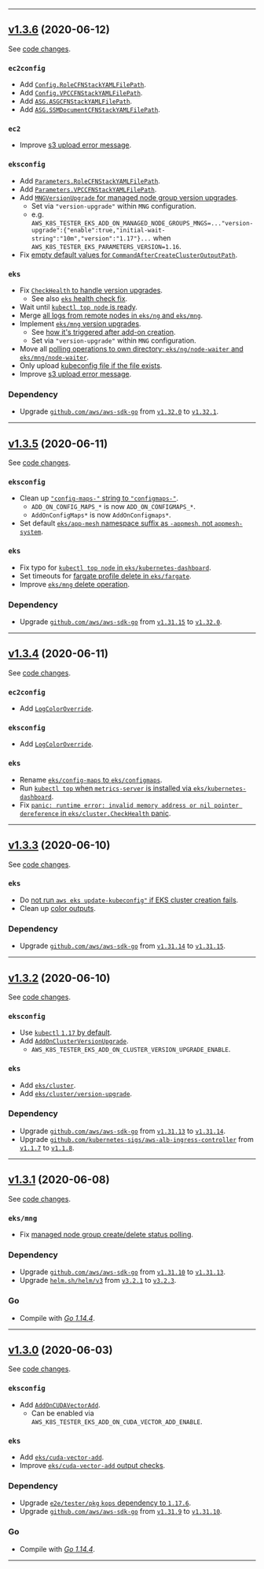 

<hr>


## [v1.3.6](https://github.com/aws/aws-k8s-tester/releases/tag/v1.3.6) (2020-06-12)

See [code changes](https://github.com/aws/aws-k8s-tester/compare/v1.3.5...v1.3.6).

### `ec2config`

- Add [`Config.RoleCFNStackYAMLFilePath`](https://github.com/aws/aws-k8s-tester/commit/13922f4a0eb9446705a757c816923ae54a03bb41).
- Add [`Config.VPCCFNStackYAMLFilePath`](https://github.com/aws/aws-k8s-tester/commit/13922f4a0eb9446705a757c816923ae54a03bb41).
- Add [`ASG.ASGCFNStackYAMLFilePath`](https://github.com/aws/aws-k8s-tester/commit/13922f4a0eb9446705a757c816923ae54a03bb41).
- Add [`ASG.SSMDocumentCFNStackYAMLFilePath`](https://github.com/aws/aws-k8s-tester/commit/13922f4a0eb9446705a757c816923ae54a03bb41).

### `ec2`

- Improve [s3 upload error message](https://github.com/aws/aws-k8s-tester/commit/e29f3038135a1e43e4e5d201ad538ad3973a0c6a).

### `eksconfig`

- Add [`Parameters.RoleCFNStackYAMLFilePath`](https://github.com/aws/aws-k8s-tester/commit/db0cb5d39e3b1d9758f31ca4f5425ad9d1f711ce).
- Add [`Parameters.VPCCFNStackYAMLFilePath`](https://github.com/aws/aws-k8s-tester/commit/db0cb5d39e3b1d9758f31ca4f5425ad9d1f711ce).
- Add [`MNGVersionUpgrade` for managed node group version upgrades](https://github.com/aws/aws-k8s-tester/commit/8d4490b47d089064cf27306a59acaffaed53ab58).
  - Set via `"version-upgrade"` within `MNG` configuration.
  - e.g. `AWS_K8S_TESTER_EKS_ADD_ON_MANAGED_NODE_GROUPS_MNGS=..."version-upgrade":{"enable":true,"initial-wait-string":"10m","version":"1.17"}...` when `AWS_K8S_TESTER_EKS_PARAMETERS_VERSION=1.16`.
- Fix [empty default values for `CommandAfterCreateClusterOutputPath`](https://github.com/aws/aws-k8s-tester/commit/d382071054755be164a83a6a522a9bc8b0d1495a).

### `eks`

- Fix [`CheckHealth` to handle version upgrades](https://github.com/aws/aws-k8s-tester/commit/ef079fd2332e3c20c29cea1001aec1d1a95f1d87).
  - See also [`eks` health check fix](https://github.com/aws/aws-k8s-tester/commit/afe2096a5bd51b043e59ebad937ba5921c8ded98).
- Wait until [`kubectl top node` is ready](https://github.com/aws/aws-k8s-tester/commit/5301270bfa2253bda350407a2db03a38058d7e95).
- Merge [all logs from remote nodes in `eks/ng` and `eks/mng`](https://github.com/aws/aws-k8s-tester/commit/3abcece44beda975af7f3d62a35e46d06f609c7a).
- Implement [`eks/mng` version upgrades](https://github.com/aws/aws-k8s-tester/commit/3abcece44beda975af7f3d62a35e46d06f609c7a).
  - See [how it's triggered after add-on creation](https://github.com/aws/aws-k8s-tester/commit/234917535d8dd2c72b6054db72a49b56b179f16a).
  - Set via `"version-upgrade"` within `MNG` configuration.
- Move all [polling operations to own directory; `eks/ng/node-waiter` and `eks/mng/node-waiter`](https://github.com/aws/aws-k8s-tester/commit/3abcece44beda975af7f3d62a35e46d06f609c7a).
- Only upload [kubeconfig file if the file exists](https://github.com/aws/aws-k8s-tester/commit/3abcece44beda975af7f3d62a35e46d06f609c7a).
- Improve [s3 upload error message](https://github.com/aws/aws-k8s-tester/commit/e29f3038135a1e43e4e5d201ad538ad3973a0c6a).

### Dependency

- Upgrade [`github.com/aws/aws-sdk-go`](https://github.com/aws/aws-sdk-go/releases) from [`v1.32.0`](https://github.com/aws/aws-sdk-go/releases/tag/v1.32.0) to [`v1.32.1`](https://github.com/aws/aws-sdk-go/releases/tag/v1.32.1).


<hr>


## [v1.3.5](https://github.com/aws/aws-k8s-tester/releases/tag/v1.3.5) (2020-06-11)

See [code changes](https://github.com/aws/aws-k8s-tester/compare/v1.3.4...v1.3.5).

### `eksconfig`

- Clean up [`"config-maps-"` string to `"configmaps-"`](https://github.com/aws/aws-k8s-tester/commit/6f424f20135285f24b078addbd7e3497b4e2cdf9).
  - `ADD_ON_CONFIG_MAPS_*` is now `ADD_ON_CONFIGMAPS_*`.
  - `AddOnConfigMaps*` is now `AddOnConfigmaps*`.
- Set default [`eks/app-mesh` namespace suffix as `-appmesh`, not `appmesh-system`](https://github.com/aws/aws-k8s-tester/commit/1ac87bcadc03b58bc7ea3d5f3ce79f7e03202435).

### `eks`

- Fix typo for [`kubectl top node` in `eks/kubernetes-dashboard`](https://github.com/aws/aws-k8s-tester/commit/c0892a8353c9cf8add50b0c0fda84de7c883b963).
- Set timeouts for [fargate profile delete in `eks/fargate`](https://github.com/aws/aws-k8s-tester/commit/32fb68855a6b07ad0827bb61ac0fb43063c3aa65).
- Improve [`eks/mng` delete operation](https://github.com/aws/aws-k8s-tester/commit/9878594877f32c8b2c4023a5ad0d1534b46ddda2).

### Dependency

- Upgrade [`github.com/aws/aws-sdk-go`](https://github.com/aws/aws-sdk-go/releases) from [`v1.31.15`](https://github.com/aws/aws-sdk-go/releases/tag/v1.31.15) to [`v1.32.0`](https://github.com/aws/aws-sdk-go/releases/tag/v1.32.0).


<hr>


## [v1.3.4](https://github.com/aws/aws-k8s-tester/releases/tag/v1.3.4) (2020-06-11)

See [code changes](https://github.com/aws/aws-k8s-tester/compare/v1.3.3...v1.3.4).

### `ec2config`

- Add [`LogColorOverride`](https://github.com/aws/aws-k8s-tester/commit/5f19f50611d29a847e5f7d9b2c81affee906e564).

### `eksconfig`

- Add [`LogColorOverride`](https://github.com/aws/aws-k8s-tester/commit/5f19f50611d29a847e5f7d9b2c81affee906e564).

### `eks`

- Rename [`eks/config-maps` to `eks/configmaps`](https://github.com/aws/aws-k8s-tester/commit/d05e12ec679763eba164029435d3c8d1534baca1).
- Run [`kubectl top` when `metrics-server` is installed via `eks/kubernetes-dashboard`](https://github.com/aws/aws-k8s-tester/commit/de2049b9586fddcc2d7b94eb54b8cc48be461818).
- Fix [`panic: runtime error: invalid memory address or nil pointer dereference` in `eks/cluster.CheckHealth` panic](https://github.com/aws/aws-k8s-tester/commit/c84490b19bd845267a6263f551f79eca54d48eda).


<hr>


## [v1.3.3](https://github.com/aws/aws-k8s-tester/releases/tag/v1.3.3) (2020-06-10)

See [code changes](https://github.com/aws/aws-k8s-tester/compare/v1.3.2...v1.3.3).

### `eks`

- Do [not run `aws eks update-kubeconfig"` if EKS cluster creation fails](https://github.com/aws/aws-k8s-tester/commit/94cc6fb279103c93a9f1d5d8a0b4e0282a58ee52).
- Clean up [color outputs](https://github.com/aws/aws-k8s-tester/commit/4038bd07c897c3dff3107e82af360b46e9eec3a1).

### Dependency

- Upgrade [`github.com/aws/aws-sdk-go`](https://github.com/aws/aws-sdk-go/releases) from [`v1.31.14`](https://github.com/aws/aws-sdk-go/releases/tag/v1.31.14) to [`v1.31.15`](https://github.com/aws/aws-sdk-go/releases/tag/v1.31.15).


<hr>


## [v1.3.2](https://github.com/aws/aws-k8s-tester/releases/tag/v1.3.2) (2020-06-10)

See [code changes](https://github.com/aws/aws-k8s-tester/compare/v1.3.1...v1.3.2).

### `eksconfig`

- Use [`kubectl` `1.17` by default](https://github.com/aws/aws-k8s-tester/pull/95).
- Add [`AddOnClusterVersionUpgrade`](https://github.com/aws/aws-k8s-tester/commit/8471fa5951d0b3f295141aba55340ef51e7fa796).
  - `AWS_K8S_TESTER_EKS_ADD_ON_CLUSTER_VERSION_UPGRADE_ENABLE`.

### `eks`

- Add [`eks/cluster`](https://github.com/aws/aws-k8s-tester/commit/8e26589bf770a261b03c4117c949ca741e04d53e).
- Add [`eks/cluster/version-upgrade`](https://github.com/aws/aws-k8s-tester/commit/8e26589bf770a261b03c4117c949ca741e04d53e).

### Dependency

- Upgrade [`github.com/aws/aws-sdk-go`](https://github.com/aws/aws-sdk-go/releases) from [`v1.31.13`](https://github.com/aws/aws-sdk-go/releases/tag/v1.31.13) to [`v1.31.14`](https://github.com/aws/aws-sdk-go/releases/tag/v1.31.14).
- Upgrade [`github.com/kubernetes-sigs/aws-alb-ingress-controller`](https://github.com/kubernetes-sigs/aws-alb-ingress-controller/releases) from [`v1.1.7`](https://github.com/kubernetes-sigs/aws-alb-ingress-controller/releases/tag/v1.1.7) to [`v1.1.8`](https://github.com/kubernetes-sigs/aws-alb-ingress-controller/releases/tag/v1.1.8).


<hr>


## [v1.3.1](https://github.com/aws/aws-k8s-tester/releases/tag/v1.3.1) (2020-06-08)

See [code changes](https://github.com/aws/aws-k8s-tester/compare/v1.3.0...v1.3.1).

### `eks/mng`

- Fix [managed node group create/delete status polling](https://github.com/aws/aws-k8s-tester/commit/7cfe06785990e4f6ce14b89496c337f02c0a3f7a).

### Dependency

- Upgrade [`github.com/aws/aws-sdk-go`](https://github.com/aws/aws-sdk-go/releases) from [`v1.31.10`](https://github.com/aws/aws-sdk-go/releases/tag/v1.31.10) to [`v1.31.13`](https://github.com/aws/aws-sdk-go/releases/tag/v1.31.13).
- Upgrade [`helm.sh/helm/v3`](https://github.com/helm/helm/releases) from [`v3.2.1`](https://github.com/helm/helm/releases/tag/v3.2.1) to [`v3.2.3`](https://github.com/helm/helm/releases/tag/v3.2.3).

### Go

- Compile with [*Go 1.14.4*](https://golang.org/doc/devel/release.html#go1.14).


<hr>


## [v1.3.0](https://github.com/aws/aws-k8s-tester/releases/tag/v1.3.0) (2020-06-03)

See [code changes](https://github.com/aws/aws-k8s-tester/compare/v1.2.9...v1.3.0).

### `eksconfig`

- Add [`AddOnCUDAVectorAdd`](https://github.com/aws/aws-k8s-tester/pull/89).
  - Can be enabled via `AWS_K8S_TESTER_EKS_ADD_ON_CUDA_VECTOR_ADD_ENABLE`.

### `eks`

- Add [`eks/cuda-vector-add`](https://github.com/aws/aws-k8s-tester/pull/89).
- Improve [`eks/cuda-vector-add` output checks](https://github.com/aws/aws-k8s-tester/commit/75ca40a81845eba3a3b2246fb7a67f0dcc82bf8b).

### Dependency

- Upgrade [`e2e/tester/pkg` `kops` dependency to `1.17.6`](https://github.com/aws/aws-k8s-tester/pull/88).
- Upgrade [`github.com/aws/aws-sdk-go`](https://github.com/aws/aws-sdk-go/releases) from [`v1.31.9`](https://github.com/aws/aws-sdk-go/releases/tag/v1.31.9) to [`v1.31.10`](https://github.com/aws/aws-sdk-go/releases/tag/v1.31.10).

### Go

- Compile with [*Go 1.14.4*](https://golang.org/doc/devel/release.html#go1.14).


<hr>

